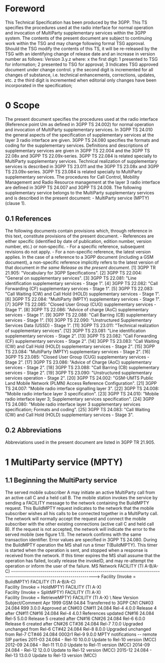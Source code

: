 # Foreword
This Technical Specification has been produced by the 3GPP.
This TS specifies the procedures used at the radio interface for normal
operation and invocation of MultiParty supplementary services within the 3GPP
system.
The contents of the present document are subject to continuing work within the
TSG and may change following formal TSG approval. Should the TSG modify the
contents of this TS, it will be re-released by the TSG with an identifying
change of release date and an increase in version number as follows:
Version 3.y.z
where:
x the first digit:
1 presented to TSG for information;
2 presented to TSG for approval;
3 Indicates TSG approved document under change control.
y the second digit is incremented for all changes of substance, i.e. technical
enhancements, corrections, updates, etc.
z the third digit is incremented when editorial only changes have been
incorporated in the specification;
# 0 Scope
The present document specifies the procedures used at the radio interface
(Reference point Um as defined in 3GPP TS 24.002) for normal operation and
invocation of MultiParty supplementary services.
In 3GPP TS 24.010 the general aspects of the specification of supplementary
services at the layer 3 radio interface are given.
3GPP TS 24.080 specifies the formats and coding for the supplementary
services.
Definitions and descriptions of supplementary services are given in 3GPP TS
22.004 and the 3GPP TS 22.08x and 3GPP TS 22.09x‑series.
3GPP TS 22.084 is related specially to MultiParty supplementary services.
Technical realization of supplementary services is described in 3GPP TS 23.011
and the 3GPP TS 23.08x and 3GPP TS 23.09x‑series.
3GPP TS 23.084 is related specially to MultiParty supplementary services.
The procedures for Call Control, Mobility Management and Radio Resource
management at the layer 3 radio interface are defined in 3GPP TS 24.007 and
3GPP TS 24.008.
The following supplementary service belongs to the MultiParty supplementary
services and is described in the present document:
\- MultiParty service (MPTY) (clause 1).
## 0.1 References
The following documents contain provisions which, through reference in this
text, constitute provisions of the present document.
\- References are either specific (identified by date of publication, edition
number, version number, etc.) or non‑specific.
\- For a specific reference, subsequent revisions do not apply.
\- For a non-specific reference, the latest version applies. In the case of a
reference to a 3GPP document (including a GSM document), a non-specific
reference implicitly refers to the latest version of that document _in the
same Release as the present document_.
[1] 3GPP TR 21.905: \"Vocabulary for 3GPP Specifications\".
[2] 3GPP TS 22.004: \"General on supplementary services\".
[3] 3GPP TS 22.081: \"Line identification supplementary services - Stage 1\".
[4] 3GPP TS 22.082: \"Call Forwarding (CF) supplementary services - Stage 1\".
[5] 3GPP TS 22.083: \"Call Waiting (CW) and Call Hold (HOLD) supplementary
services - Stage 1\".
[6] 3GPP TS 22.084: \"MultiParty (MPTY) supplementary services - Stage 1\".
[7] 3GPP TS 22.085: \"Closed User Group (CUG) supplementary services - Stage
1\".
[8] 3GPP TS 22.086: \"Advice of charge (AoC) supplementary services - Stage
1\".
[9] 3GPP TS 22.088: \"Call Barring (CB) supplementary services - Stage 1\".
[10] 3GPP TS 22.090: \"Unstructured Supplementary Services Data (USSD) \-
Stage 1\".
[11] 3GPP TS 23.011: \"Technical realization of supplementary services\".
[12] 3GPP TS 23.081: \"Line identification supplementary services - Stage 2\".
[13] 3GPP TS 23.082: \"Call Forwarding (CF) supplementary services - Stage
2\".
[14] 3GPP TS 23.083: \"Call Waiting (CW) and Call Hold (HOLD) supplementary
services - Stage 2\".
[15] 3GPP TS 23.084: \"MultiParty (MPTY) supplementary services - Stage 2\".
[16] 3GPP TS 23.085: \"Closed User Group (CUG) supplementary services \- Stage
2\".
[17] 3GPP TS 23.086: \"Advice of Charge (AoC) supplementary services - Stage
2\".
[18] 3GPP TS 23.088: \"Call Barring (CB) supplementary services - Stage 2\".
[19] 3GPP TS 23.090: \"Unstructured supplementary services operation - Stage
2\".
[20] 3GPP TS 24.002: \"GSM-UMTS Public Land Mobile Network (PLMN) Access
Reference Configuration\".
[21] 3GPP TS 24.007: \"Mobile radio interface signalling layer 3\".
[22] 3GPP TS 24.008: \"Mobile radio interface layer 3 specification\".
[23] 3GPP TS 24.010: \"Mobile radio interface layer 3; Supplementary services
specification\".
[24] 3GPP TS 24.080: \"Mobile radio interface layer 3 supplementary services
specification; Formats and coding\".
[25] 3GPP TS 24.083: \"Call Waiting (CW) and Call Hold (HOLD) supplementary
services - Stage 3\".
## 0.2 Abbreviations
Abbreviations used in the present document are listed in 3GPP TR 21.905.
# 1 MultiParty service (MPTY)
## 1.1 Beginning the MultiParty service
The served mobile subscriber A may initiate an active MultiParty call from an
active call C and a held call B.
The mobile station invokes the service by sending a FACILITY message to the
network containing the BuildMPTY request. This BuildMPTY request indicates to
the network that the mobile subscriber wishes all his calls to be connected
together in a MultiParty call. The network will normally accept the request
and connect the mobile subscriber with the other existing connections (active
call C and held call B). If the request is not accepted, the network will
indicate the error to the served mobile (see figure 1.1). The network confirms
with the same transaction identifier. Error values are specified in 3GPP TS
24.080.
During the BuildMPTY operation the MS shall run a timer T(BuildMPTY). This
timer is started when the operation is sent, and stopped when a response is
received from the network. If this timer expires the MS shall assume that the
operation has failed, locally release the invokeID, and may re-attempt the
operation or inform the user of the failure.
MS Network
FACILITY (TI A-B/A-C)
\------------------------------------------------------------------------------------------------------------------------>
Facility (Invoke = BuildMPTY)
FACILITY (TI A-B/A-C)
\
Facility (Invoke = HoldMPTY)
FACILITY (TI A-X)
\
Facility (Invoke = SplitMPTY)
FACILITY (TI A-X)
\
Facility (Invoke = RetrieveMPTY)
FACILITY (TI A-X)
\ New Version Subject/Comment Apr 1999 GSM 04.84
Transferred to 3GPP CN1 CN#03 24.084 R99 3.0.0 Approved at CN#03 CN#11 24.084
Rel-4 4.0.0 Release 4 after CN#11 CN#16 24.084 Rel-4 4.0.1 References updated
CN#16 24.084 Rel-5 5.0.0 Release 5 created after CN#16 CN#26 24.084 Rel-6
6.0.0 Release 6 created after CN#26 CT#36 24.084 Rel-7 7.0.0 Upgraded
unchanged from Rel-6 CT#42 24.084 Rel-8 8.0.0 Upgraded unchanged from Rel-7
CT#46 24.084 0002r1 Rel-9 9.0.0 MPTY notifications -- remote SIP parties
2011-03 24.084 - Rel-10 10.0.0 Update to Rel-10 version (MCC) 2012-09 24.084 -
Rel-11 11.0.0 Update to Rel-11 version (MCC) 2014-09 24.084 - Rel-12 12.0.0
Update to Rel-12 version (MCC) 2015-12 24.084 - Rel-13 13.0.0 Update to Rel-13
version (MCC)